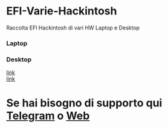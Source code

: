 # EFI-Varie-Hackintosh
Raccolta EFI Hackintosh di vari HW Laptop e Desktop

### Laptop
                                             

### Desktop

[link](https://github.com/suxiaogang/asrock-deskmini-110-hackintosh)                                                                                                                             
[link](https://github.com/liminghuang/asrock_deskmini310_hackintosh)  


# Se hai bisogno di supporto qui [Telegram](https://t.me/HackintoshLife_it) o [Web](https://www.hackintoshlife.it/)

